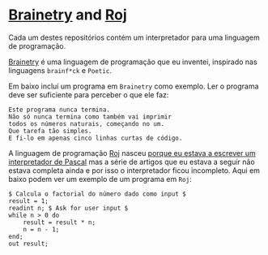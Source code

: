 # [Brainetry] and [Roj]

Cada um destes repositórios contém um interpretador para uma linguagem de programação.

[Brainetry] é uma linguagem de programação que eu inventei, inspirado nas linguagens `brainf*ck` e `Poetic`.

Em baixo incluí um programa em `Brainetry` como exemplo. Ler o programa deve ser suficiente para perceber o que ele faz:

```
Este programa nunca termina.
Não só nunca termina como também vai imprimir
todos os números naturais, começando no um.
Que tarefa tão simples.
E fi-lo em apenas cinco linhas curtas de código.
```

A linguagem de programação [Roj] nasceu [porque eu estava a escrever um interpretador de Pascal][roj-post] mas a série de artigos que eu estava a seguir não estava completa ainda e por isso o interpretador ficou incompleto. Aqui em baixo podem ver um exemplo de um programa em `Roj`:

```
$ Calcula o factorial do número dado como input $
result = 1;
readint n; $ Ask for user input $
while n > 0 do
    result = result * n;
    n = n - 1;
end;
out result;
```

[Brainetry]: https://github.com/RojerGS/Brainetry
[Roj]: https://github.com/RojerGS/Roj
[roj-post]: ../../blog/creating-programming-language-from-scratch
